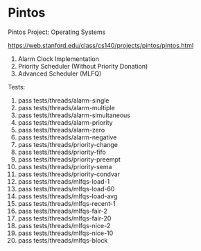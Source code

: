 # Pintos
Pintos Project: Operating Systems

https://web.stanford.edu/class/cs140/projects/pintos/pintos.html

1. Alarm Clock Implementation
2. Priority Scheduler (Without Priority Donation)
3. Advanced Scheduler (MLFQ)

Tests:

1. pass tests/threads/alarm-single 
2. pass tests/threads/alarm-multiple 
3. pass tests/threads/alarm-simultaneous
4. pass tests/threads/alarm-priority
5. pass tests/threads/alarm-zero
6. pass tests/threads/alarm-negative
7. pass tests/threads/priority-change
8. pass tests/threads/priority-fifo
9. pass tests/threads/priority-preempt
10. pass tests/threads/priority-sema
11. pass tests/threads/priority-condvar
12. pass tests/threads/mlfqs-load-1
13. pass tests/threads/mlfqs-load-60
14. pass tests/threads/mlfqs-load-avg
15. pass tests/threads/mlfqs-recent-1
16. pass tests/threads/mlfqs-fair-2
17. pass tests/threads/mlfqs-fair-20
18. pass tests/threads/mlfqs-nice-2
19. pass tests/threads/mlfqs-nice-10
20. pass tests/threads/mlfqs-block
